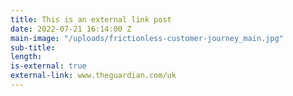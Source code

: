 ```yaml
---
title: This is an external link post
date: 2022-07-21 16:14:00 Z
main-image: "/uploads/frictionless-customer-journey_main.jpg"
sub-title: 
length: 
is-external: true
external-link: www.theguardian.com/uk
---
```



